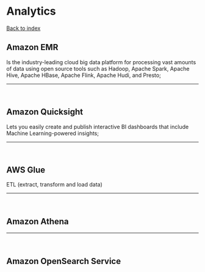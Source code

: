 # Analytics

[Back to index](Index.md)

## Amazon EMR

Is the industry-leading cloud big data platform for processing vast amounts of data using open source tools such as Hadoop, Apache Spark, Apache Hive, Apache HBase, Apache Flink, Apache Hudi, and Presto;

---

</br>

## Amazon Quicksight

Lets you easily create and publish interactive BI dashboards that include Machine Learning-powered insights;

---

</br>

## AWS Glue

ETL (extract, transform and load data)

---

</br>

## Amazon Athena

---

</br>

## Amazon OpenSearch Service
